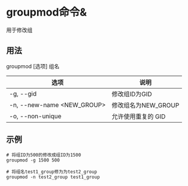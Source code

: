 # groupmod命令&

用于修改组

## 用法

groupmod [选项] 组名

| 选项                       | 说明                |
| -------------------------- | ------------------- |
| -g, --gid <GID>            | 修改组ID为GID       |
| -n, --new-name <NEW_GROUP> | 修改组名为NEW_GROUP |
| -o, --non-unique           | 允许使用重复的 GID  |

## 示例

~~~shell
# 将组ID为500的修改成组ID为1500
groupmod -g 1500 500

# 将组名test1_group修为为test2_group
groupmod -n test2_group test1_group
~~~
